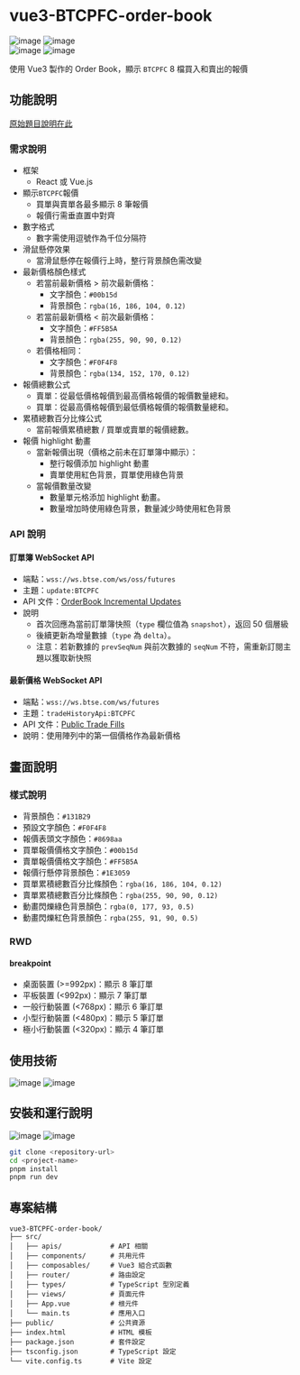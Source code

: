 # vue3-BTCPFC-order-book

![image](https://img.shields.io/badge/node-v22.13.1-green.svg) 
![image](https://img.shields.io/badge/vue-v3.5.13-brightgreen.svg)   
![image](https://img.shields.io/badge/typescript-blue.svg) ![image](https://img.shields.io/badge/pnpm-985F2A.svg) 

使用 Vue3 製作的 Order Book，顯示 `BTCPFC` 8 檔買入和賣出的報價

## 功能說明
[原始題目說明在此](https://serious-lynx-a67.notion.site/Order-Book-38158d30a1f8415f9823f2c7d7e5d5a1)

### 需求說明
- 框架
  - React 或 Vue.js
- 顯示`BTCPFC`報價
  - 買單與賣單各最多顯示 8 筆報價
  - 報價行需垂直置中對齊
- 數字格式
  - 數字需使用逗號作為千位分隔符
- 滑鼠懸停效果
  - 當滑鼠懸停在報價行上時，整行背景顏色需改變
- 最新價格顏色樣式
  - 若當前最新價格 > 前次最新價格：
    - 文字顏色：`#00b15d`
    - 背景顏色：`rgba(16, 186, 104, 0.12)`
  - 若當前最新價格 < 前次最新價格：
    - 文字顏色：`#FF5B5A`
    - 背景顏色：`rgba(255, 90, 90, 0.12)`
  - 若價格相同：
    - 文字顏色：`#F0F4F8`
    - 背景顏色：`rgba(134, 152, 170, 0.12)`
- 報價總數公式
  - 賣單：從最低價格報價到最高價格報價的報價數量總和。
  - 買單：從最高價格報價到最低價格報價的報價數量總和。
- 累積總數百分比條公式
  - 當前報價累積總數 / 買單或賣單的報價總數。
- 報價 highlight 動畫
  - 當新報價出現（價格之前未在訂單簿中顯示）：
    - 整行報價添加 highlight 動畫
    - 賣單使用紅色背景，買單使用綠色背景
  - 當報價數量改變
    - 數量單元格添加 highlight 動畫。
    - 數量增加時使用綠色背景，數量減少時使用紅色背景

### API 說明
#### 訂單簿 WebSocket API
- 端點：`wss://ws.btse.com/ws/oss/futures`
- 主題：`update:BTCPFC`
- API 文件：[OrderBook Incremental Updates](https://btsecom.github.io/docs/futures/en/#orderbook-incremental-updates)
- 說明
  - 首次回應為當前訂單簿快照（`type` 欄位值為 `snapshot`），返回 50 個層級
  - 後續更新為增量數據（`type` 為 `delta`）。
  - 注意：若新數據的 `prevSeqNum` 與前次數據的 `seqNum` 不符，需重新訂閱主題以獲取新快照

####  最新價格 WebSocket API
- 端點：`wss://ws.btse.com/ws/futures`
- 主題：`tradeHistoryApi:BTCPFC`
- API 文件：[Public Trade Fills](https://btsecom.github.io/docs/futures/en/#public-trade-fills)
- 說明：使用陣列中的第一個價格作為最新價格

## 畫面說明
### 樣式說明
- 背景顏色：`#131B29`
- 預設文字顏色：`#F0F4F8`
- 報價表頭文字顏色：`#8698aa`
- 買單報價價格文字顏色：`#00b15d`
- 賣單報價價格文字顏色：`#FF5B5A`
- 報價行懸停背景顏色：`#1E3059`
- 買單累積總數百分比條顏色：`rgba(16, 186, 104, 0.12)`
- 賣單累積總數百分比條顏色：`rgba(255, 90, 90, 0.12)`
- 動畫閃爍綠色背景顏色：`rgba(0, 177, 93, 0.5)`
- 動畫閃爍紅色背景顏色：`rgba(255, 91, 90, 0.5)`

### RWD
#### breakpoint
- 桌面裝置 (>=992px)：顯示 8 筆訂單
- 平板裝置 (<992px)：顯示 7 筆訂單
- 一般行動裝置 (<768px)：顯示 6 筆訂單
- 小型行動裝置 (<480px)：顯示 5 筆訂單
- 極小行動裝置 (<320px)：顯示 4 筆訂單

## 使用技術
![image](https://img.shields.io/badge/vue-v3.5.13-brightgreen.svg) ![image](https://img.shields.io/badge/typescript-blue.svg)  

## 安裝和運行說明
![image](https://img.shields.io/badge/node-v22.13.1-green.svg) ![image](https://img.shields.io/badge/pnpm-985F2A.svg) 
```bash
git clone <repository-url>
cd <project-name>
pnpm install
pnpm run dev
```

## 專案結構
```tree
vue3-BTCPFC-order-book/
├── src/
│   ├── apis/            # API 相關
│   ├── components/      # 共用元件
│   ├── composables/     # Vue3 組合式函數
│   ├── router/          # 路由設定
│   ├── types/           # TypeScript 型別定義
│   ├── views/           # 頁面元件
│   ├── App.vue          # 根元件
│   └── main.ts          # 應用入口
├── public/              # 公共資源
├── index.html           # HTML 模板
├── package.json         # 套件設定
├── tsconfig.json        # TypeScript 設定
└── vite.config.ts       # Vite 設定
```